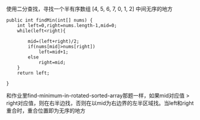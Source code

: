   使用二分查找，寻找一个半有序数组 [4, 5, 6, 7, 0, 1, 2] 中间无序的地方
  
    public int findMin(int[] nums) {
        int left=0,right=nums.length-1,mid=0;
        while(left<right){
        
            mid=(left+right)/2;
            if(nums[mid]>nums[right])
                left=mid+1;
            else
                right=mid;
        }
        return left;

    }
     
  和作业里find-minimum-in-rotated-sorted-array那题一样，如果mid对应值 > right对应值，则在右半边找，否则在以mid为右边界的左半区域找。当left和right重合时，重合位置即为无序的地方
